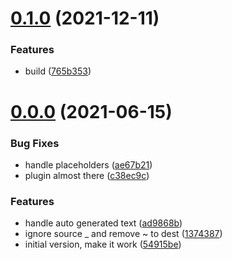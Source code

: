 # [0.1.0](https://github.com/tencodigo/ten-locale/compare/v0.0.0...v0.1.0) (2021-12-11)


### Features

* build ([765b353](https://github.com/tencodigo/ten-locale/commit/765b35337ff7eb21169d6255fcfb77f79f7f1658))



# [0.0.0](https://github.com/tencodigo/ten-locale/compare/54915be6113a00f779ced6e00d3fd64cb9804c16...v0.0.0) (2021-06-15)


### Bug Fixes

* handle placeholders ([ae67b21](https://github.com/tencodigo/ten-locale/commit/ae67b21367ee2c53620a24823ee107abc4ce2b0f))
* plugin almost there ([c38ec9c](https://github.com/tencodigo/ten-locale/commit/c38ec9cffaa026b6d6898b135ec0f5f640b19b07))


### Features

* handle auto generated text ([ad9868b](https://github.com/tencodigo/ten-locale/commit/ad9868b46c6c469c1a475f693f434c47309b877d))
* ignore  source _ and remove ~ to dest ([1374387](https://github.com/tencodigo/ten-locale/commit/13743870972927a9943811d929b72c1afd0f215b))
* initial version, make it work ([54915be](https://github.com/tencodigo/ten-locale/commit/54915be6113a00f779ced6e00d3fd64cb9804c16))



